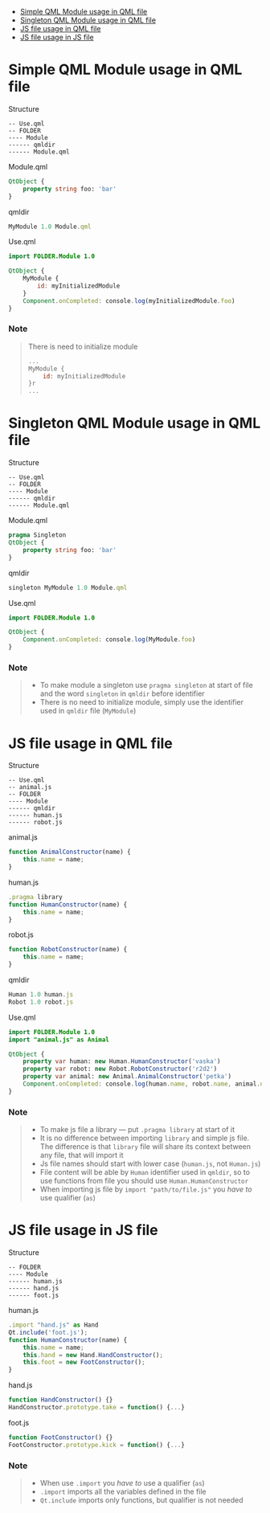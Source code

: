 - [Simple QML Module usage in QML file](#simple-qml-module-usage-in-qml-file)
- [Singleton QML Module usage in QML file](#singleton-qml-module-usage-in-qml-file)
- [JS file usage in QML file](#js-file-usage-in-qml-file)
- [JS file usage in JS file](#js-file-usage-in-js-file)

# Simple QML Module usage in QML file

Structure
```
-- Use.qml
-- FOLDER
---- Module
------ qmldir
------ Module.qml
```

Module.qml
```qml
QtObject {
    property string foo: 'bar'
}
```

qmldir
```qml
MyModule 1.0 Module.qml
```

Use.qml
```qml
import FOLDER.Module 1.0

QtObject {
    MyModule {
        id: myInitializedModule
    }
    Component.onCompleted: console.log(myInitializedModule.foo)
}
```

### Note
> There is need to initialize module
> ```qml
> ...
> MyModule {
>     id: myInitializedModule
> }r
> ...
> ```

# Singleton QML Module usage in QML file

Structure
```
-- Use.qml
-- FOLDER
---- Module
------ qmldir
------ Module.qml
```

Module.qml
```qml
pragma Singleton
QtObject {
    property string foo: 'bar'
}
```

qmldir
```qml
singleton MyModule 1.0 Module.qml
```

Use.qml
```qml
import FOLDER.Module 1.0

QtObject {
    Component.onCompleted: console.log(MyModule.foo)
}
```

### Note
> - To make module a singleton use `pragma singleton` at start of file and the word `singleton` in `qmldir` before identifier
> - There is no need to initialize module, simply use the identifier used in `qmldir` file (`MyModule`)

# JS file usage in QML file

Structure
```
-- Use.qml
-- animal.js
-- FOLDER
---- Module
------ qmldir
------ human.js
------ robot.js
```

animal.js
```js
function AnimalConstructor(name) {
    this.name = name;
}
```

human.js
```js
.pragma library
function HumanConstructor(name) {
    this.name = name;
}
```

robot.js
```js
function RobotConstructor(name) {
    this.name = name;
}
```

qmldir
```qml
Human 1.0 human.js
Robot 1.0 robot.js
```

Use.qml
```qml
import FOLDER.Module 1.0
import "animal.js" as Animal

QtObject {
    property var human: new Human.HumanConstructor('vaska')
    property var robot: new Robot.RobotConstructor('r2d2')
    property var animal: new Animal.AnimalConstructor('petka')
    Component.onCompleted: console.log(human.name, robot.name, animal.name)
}
```

### Note
> - To make js file a library — put `.pragma library` at start of it
> - It is no difference between importing `library` and simple js file. The difference is that `library` file will share its context between any file, that will import it
> - Js file names should start with lower case (`human.js`, not `Human.js`)
> - File content will be able by `Human` identifier used in `qmldir`, so to use functions from file you should use `Human.HumanConstructor`
> - When importing js file by `import "path/to/file.js"` you *have to* use qualifier (`as`)

# JS file usage in JS file

Structure
```
-- FOLDER
---- Module
------ human.js
------ hand.js
------ foot.js
```

human.js
```js
.import "hand.js" as Hand
Qt.include('foot.js');
function HumanConstructor(name) {
    this.name = name;
    this.hand = new Hand.HandConstructor();
    this.foot = new FootConstructor();
}
```

hand.js
```js
function HandConstructor() {}
HandConstructor.prototype.take = function() {...}
```

foot.js
```js
function FootConstructor() {}
FootConstructor.prototype.kick = function() {...}
```

### Note
> - When use `.import` you *have to* use a qualifier (`as`)
> - `.import` imports all the variables defined in the file
> - `Qt.include` imports only functions, but qualifier is not needed
